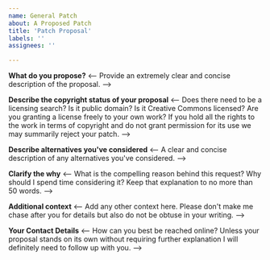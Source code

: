 ```yaml
---
name: General Patch
about: A Proposed Patch 
title: 'Patch Proposal'
labels: ''
assignees: ''

---
```


**What do you propose?**
<-- Provide an extremely clear and concise description of the proposal. -->

**Describe the copyright status of your proposal**
<-- Does there need to be a licensing search?  Is it public domain?  Is it Creative Commons licensed?  Are you granting a license freely to your own work?  If you hold all the rights to the work in terms of copyright and do not grant permission for its use we may summarily reject your patch. -->

**Describe alternatives you've considered**
<-- A clear and concise description of any alternatives you've considered. -->

**Clarify the why**
<-- What is the compelling reason behind this request?  Why should I spend time considering it?  Keep that explanation to no more than 50 words. -->

**Additional context**
<-- Add any other context here.  Please don't make me chase after you for details but also do not be obtuse in your writing. -->

**Your Contact Details**
<-- How can you best be reached online? Unless your proposal stands on its own without requiring further explanation I will definitely need to follow up with you. -->
